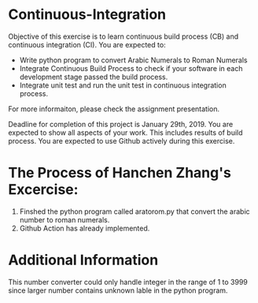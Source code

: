 # Continuous-Integration
Objective of this exercise is to learn continuous build process (CB) and continuous integration (CI). 
You are expected to: 

- Write python program to convert Arabic Numerals to Roman Numerals 
- Integrate Continuous Build Process to check if your software in each development stage passed the build process. 
- Integrate unit test and run the unit test in continuous integration process.

For more informaiton, please check the assignment presentation.

Deadline for completion of this project is January 29th, 2019. 
You are expected to show all aspects of your work. This includes results of build process. 
You are expected to use Github actively during this exercise.

# The Process of Hanchen Zhang's Excercise:
1. Finshed the python program called aratorom.py that convert the arabic number to roman numerals.
2. Github Action has already implemented.

# Additional Information
This number converter could only handle integer in the range of 1 to 3999 since larger number contains unknown lable in the python program.
